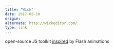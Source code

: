 ```yaml
---
title: "Wick"
date: 2017-08-10
origin: 
alternate: http://wickeditor.com/
type: link
---
```


open-source JS toolkit <a href="https://medium.com/@zrispo/wick-bringing-the-spirit-of-flash-to-the-modern-web-aad9ba3ce978">inspired</a> by Flash animations